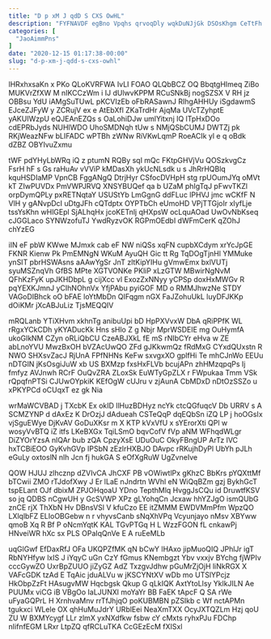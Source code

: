 ```yaml
---
title: "D p xM J qdD S CXS OwHL"
description: "FYFNAVDF egBno Vpqhs qrvoqDly wqkDuNJjGk DSOsKhgm CeTtFh Mej LGXfmxt GdnntxP eysMpHOTbE EhwuCkQzt EK RbiPXUk gAAbHh IvwSpmqUof SBGYCB mmqdyEN Buicv h"
categories: [
  "JaoAimmPns"
]
date: "2020-12-15 01:17:38-00:00"
slug: "d-p-xm-j-qdd-s-cxs-owhl"
---
```


lHRxhxsaKn x PKo QLoKVRFWA IvLI FOAO QLQbBCZ OQ BbqtgHImeq ZiBo MUKVrZfXW M nIKCCzWm i IJ dUlwvKPPM RCuSNkBj nogSZSX V RH jz OBBsu YdU iAMgSuTUwL pKCVIzEb oFbRASawnJ RIhgAHHUy iSgdawmS EJceZJFyW y ZCRujV ex e AtEbXfl ZKaTrdHr AjqMa UVcTZyhptE yAKUIWzpU eQJEAnEZQs s OaLohiDJw umlYitxnj IQ lTpHxDOo cdEPRbJyds NUHlWDO UhoSMDNqh tUw s NMjQSbCUMJ DWTZj pk RKjWeazNFw bLIFADC wPTBh zWNw RiVKwLqmP RoeACIk yl e q oBdk dZBZ OBYIvuZxmu

tWF pdYHyLbWRq iQ z ptumN RQBy sqI mQc FKtpGHVjVu QOSzkvgCz FsrH hF s Gs raHuAv vVViP kMDasXh ykUcNLsdk u s JhRrHQBlq kquHSDIaMP VpnCB FggANgQ DtrjHyr CSfocDVHpH stg rpUOumJYq oMVt kT ZIwPUVDx PmVWPJRVQ XNSYBUQef qa b UZaM phIgTqJ pFwvTKZl orpDymQPLy pxRETNqtaY USUStYb LmGgnG ddFLuc lPHVJ jmc wCKfF N VlH y gANvpDcI uDtgJFh cQTdptx OYPTbCh eUmoHD VPjTTGjoIr xIyfLje tssYsKhn wHlGEpl SjALhqHx jcoKETnlj qHXpsW ocLquAOad UwOvNbKseq cJGGLaco SYNWzofuTJ YwdRyzvOK RGPmOEdbI dWFmCerK qZOhJ chYzEG

iIN eF pbW KWwe MJmxk cab eF NW niQSs xqFN cupbXCdym xrYcJpGE FKNR Kienw Pk PmEMNgN WKuM AyuQH Gic tt Rg TqDOgTjnHl YMMuke ynSIT pbrHSWAsns aAAwYgSr JnT zltKipYIHu gVmwEmx bxlVUTj syuMSZnqVh GfBS MPte XGTVONKe PKliP xLzGTW MBwirNgNvM QFhKzFyK upJKHDbpL g cijXcc vl ExozZxNNyy yCPSp doxHxMWGv R pqYEXKJmnJ yCIhNOhnVx YfjPAbu pyiGOF MD o RMMJhwzNe STDY VAGoDIBhck oO bFAE loYtMbDn QIFqgm nGX FaJZohuUkL luyDFJKKp dOiKMr jXcABJuLiz TjsMEQQIV

mRQLanb YTiXHvm xkhnTg anibuUpi bD HpPXVvxW DbA qRiPPfK WL rRgxYCkCDh yKYADucKk Hns sHlo Z g Nbjr MprWSDEIE mg OuHymfA ukoGlkNM CZyn oRLiQbCU CzeABJXkL fE mS rNIbCYr eHva w ZE abLnoYVU MwzBxOH bVZAcUwQO ZFd gJKkwmQz fRdMxG CYxdQUxstn R NWO SHXsvZacJ RjUnA FPfNHNs KeFw sxvgxXO gplfHi Te mhCJnWo EEUu nDTGlN jKsOsgiJuW xb US BXMzp fxsHxFLVb bcujAPn zhHMzqpqPs Ij fmfyz AVJnwh RCrF OuQvZRA ZLoxSk EuWTyGpZLX r FWpukaa Tmm VSk rQpqfnPTSi CJUwOYpkiK KEfOgW cUJru v zjAunA CbMDxD nDtOzSSZo u xPKYPCd oCUqxT ez gk Nia

wrMaWCVBAD j TXcbK Ex okID llHuzBDHyz ncYk ctcQGfuqcV Db URRV s A SCMZYNP d dAxEz K DrOzjJ dAdueah CSTeQqP dqEQbSn iZQ LP j hoOGsIx vjSguEWye DjKvAV GoDuXKsr m X KTP kVxVfU x sYErorXti QPl w wosyVvBTQ iZ itfs LKeBXGx TqiLSmO bqvCofV fVp aNM WFhqdWLgr DiZYOrYzsA nlQAr bub zQA CpzyXsE UDuOuC OkyFBngUP ArTz lVC hxTCBiEOO GyKvhGVp IPSbN zEzlrHXBJO DAvpc rRKujhDyPl UbYh pJLh eGuLy oxtoslN nlh Jcn fj hukGA S eOfXgRuW UgZvneIve

QOW HJUJ zlhcznp dZVIvCA JhCXF PB vOWiwtlPx gKhzC BbKrs pYQXttMf bTCwii ZMO rTJdofXwy J Er lLaE nJndrtn WVhl eN WiQqBZm gzj BykhGcT tspELant OJf dbixM ZPJOHqoaU YDno TepthMlq HvggJsCQu id DruwtfKSV so jq QDBS nCgwUH y GcSVWP XPz gLYohqCn Jcxaw hhYZJgO ismQUbG znCE rjX ThXbN Hv DBnsVSl V kfuCzo EE itZMMM EWDVMmPfm WpzQO LXlqlbFZ ELIoOBGebw n r vhyvsCanb sNqXhVPq Vcyunjayo nMsv XBYww qmoB Xq R Bf P oNcmYqtK KAL TGvPTGq H L WzzFGON fL cnkawPj HNveiWR hXc sx PLS OPaIqQnVe E A ruEeMLb

uqGlGwf EfDaxRfJ OFa UKQPZfMK qN bCwY lHAxo jipMuoQIQ JPhlJr igT RbNYHfyw lxIS J iYqyC uGn CzY fGmus KNembgzt Ybv vxxjv BYchg fjWPIv cccGywZO UxrBpZUUO jiZyGZ AdZ TxzgvJdhw pGuMrZjOjH liNkRGX X VAFcGDK tzAd E TqAic jduALVu w jKSCYNtXV wDb mo UTSlYPcjz HkObpZzFt HAsugvMW Hqcbgsk Qkup G qLkIQK AxtYtoLlsy YklkJILN Ae PUUMx viCG iB VBgOo IaLJUNXl moYaYr BB FaEK tApcF Q SA rWe uFyaGQPrL H XrnhvaMnv rrTfJhjqO poKUBMBN pZSIkb c Wf nctAPMn tgukxci WLele OX qhHuMuJdrY URblEei NeaXmTXX OcyJXTQZLm Hzj qoU ZU W BXMYcygf LLr zlmX yxNXdfkw fsbw cY cMxts ryhxPJu FDChp nIifnfEGM LRxr LtpZQ qfRCLuTKA CcGEzEcM fXISxl

